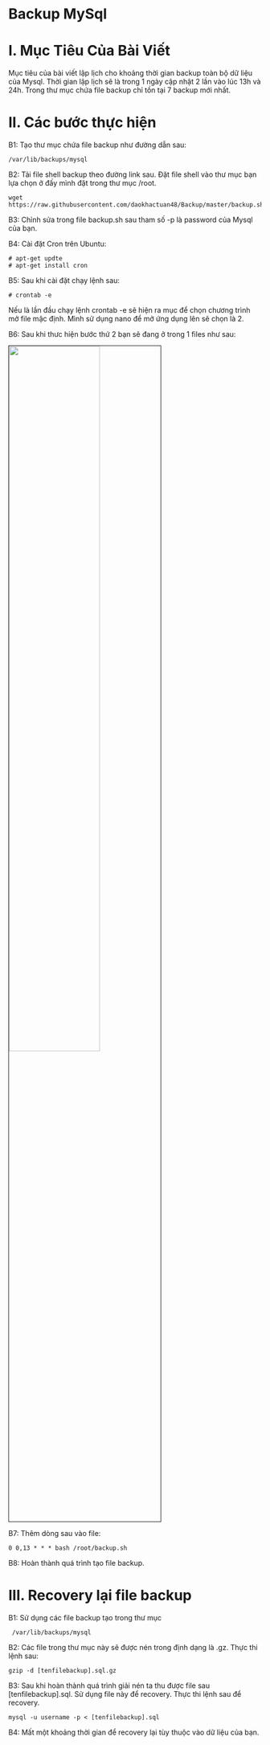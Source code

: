 Backup MySql 
======



# I. Mục Tiêu Của Bài Viết
  Mục tiêu của bài viết lập lịch cho khoảng thời gian backup toàn bộ dữ liệu của Mysql. 
  Thời gian lập lịch sẽ là trong 1 ngày cập nhật 2 lần vào lúc 13h và 24h. Trong thư mục chứa file backup chỉ tồn tại 7 backup mới nhất.

# II. Các bước thực hiện
  B1: Tạo thư mục chứa file backup như đường dẫn sau: 
  
    /var/lib/backups/mysql
  
  B2: Tải file shell backup theo đường link sau. Đặt file shell vào thư mục bạn lựa chọn ở đấy mình đặt trong thư mục /root. 
  
    wget https://raw.githubusercontent.com/daokhactuan48/Backup/master/backup.sh
  
  B3: Chỉnh sửa trong file backup.sh sau tham số -p là password của Mysql của bạn.  
  
  B4: Cài đặt Cron trên Ubuntu: 

    # apt-get updte 
    # apt-get install cron 
  
  B5: Sau khi cài đặt chạy lệnh sau: 
  
    # crontab -e 
  
  Nếu là lần đầu chạy lệnh    crontab -e sẽ hiện ra mục để chọn chương trình mở file mậc định. Mình sử dụng nano để mở ứng dụng lên sẽ chọn là 2. 
  
  B6: Sau khi thưc hiện bước thứ 2 bạn sẽ đang ở trong 1 files như sau: 
  
  <img src=http://i.imgur.com/9Zxbipj.png width="60%" height="60%" border="1">
  
  B7: Thêm dòng sau vào file: 
  
    0 0,13 * * * bash /root/backup.sh 
    
  B8: Hoàn thành quá trình tạo file backup.

# III. Recovery lại file backup
  
  B1: Sử dụng các file backup tạo trong thư mục 

     /var/lib/backups/mysql

  B2: Các file trong thư mục này sẽ được nén trong định dạng là .gz. Thực thi lệnh sau: 
  
    gzip -d [tenfilebackup].sql.gz

  B3: Sau khi hoàn thành quá trình giải nén ta thu được file sau [tenfilebackup].sql. Sử dụng file này để recovery. Thực thi lệnh sau để recovery.
  
    mysql -u username -p < [tenfilebackup].sql

  B4: Mất một khoảng thời gian để recovery lại tùy thuộc vào dữ liệu của bạn.
  
